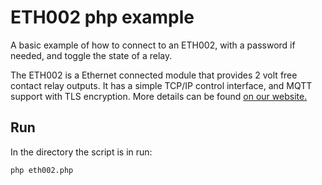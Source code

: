# ETH002 php example

A basic example of how to connect to an ETH002, with a password if needed, and toggle the state of a relay.

The ETH002 is a Ethernet connected module that provides 2 volt free contact relay outputs. It has a simple TCP/IP control interface, and MQTT support with TLS encryption. More details can be found [on our website.](https://www.robot-electronics.co.uk/eth002b.html)

## Run

In the directory the script is in run:
```
php eth002.php
```

